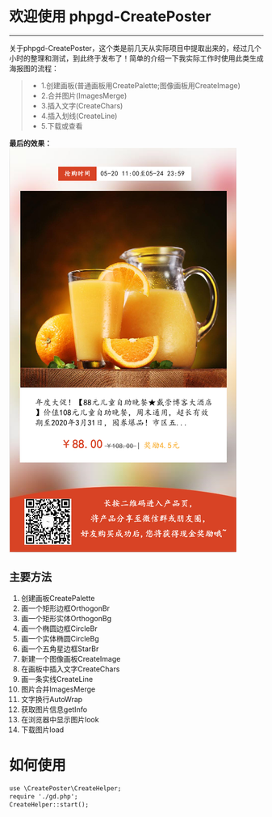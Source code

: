 # 欢迎使用 phpgd-CreatePoster

------

关于phpgd-CreatePoster，这个类是前几天从实际项目中提取出来的，经过几个小时的整理和测试，到此终于发布了！简单的介绍一下我实际工作时使用此类生成海报图的流程：

> * 1.创建画板(普通画板用CreatePalette;图像画板用CreateImage)
> * 2.合并图片(ImagesMerge)
> * 3.插入文字(CreateChars)
> * 4.插入划线(CreateLine)
> * 5.下载或查看

**最后的效果：**
![enter description here](https://raw.githubusercontent.com/daichongyu/phpgd-CreatePoster/master/demo/success.png)

## 主要方法

 1. 创建画板CreatePalette
 2. 画一个矩形边框OrthogonBr
 3. 画一个矩形实体OrthogonBg
 4. 画一个椭圆边框CircleBr
 5. 画一个实体椭圆CircleBg
 6. 画一个五角星边框StarBr
 7. 新建一个图像画板CreateImage
 8. 在画板中插入文字CreateChars
 9. 画一条实线CreateLine
 10. 图片合并ImagesMerge
 11. 文字换行AutoWrap
 12. 获取图片信息getInfo
 13. 在浏览器中显示图片look
 14. 下载图片load

# 如何使用

``` <?php
use \CreatePoster\CreateHelper;
require './gd.php';
CreateHelper::start();
```
